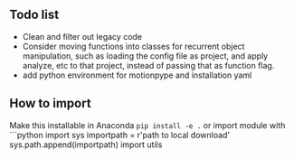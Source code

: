## Todo list

- Clean and filter out legacy code
- Consider moving functions into classes for recurrent object manipulation, such as loading the config file as project, and apply analyze, etc to that project, instead of passing that as function flag.
- add python environment for motionpype and installation yaml

## How to import

Make this installable in Anaconda ```pip install -e .```
or import module with ```python
import sys
importpath = r'path to local download'
sys.path.append(importpath)
import utils
```

